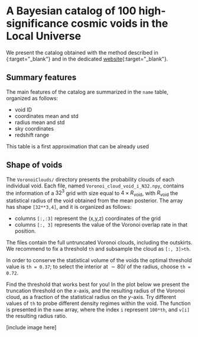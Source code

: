 # A Bayesian catalog of 100 high-significance cosmic voids in the Local Universe

We present the catalog obtained with the method described in [](){:target="_blank"} and in the dedicated [website](https://voids.cosmictwin.org){:target="_blank"}.



## Summary features

The main features of the catalog are summarized in the ```name``` table, organized as follows:

- void ID
- coordinates mean and std
- radius mean and std
- sky coordinates
- redshift range

This table is a first approximation that can be already used

## Shape of voids

The ```VoronoiClouds/``` directory presents the probability clouds of each individual void. Each file, named ```Voronoi_cloud_void_i_N32.npy```, contains the information of a $32^3$ grid with size equal to $4 \times R_\text{void}$, with $R_\text{void}$ the statistical radius of the void obtained from the mean posterior. The array has shape ```[32**3,4]```, and it is organized as follows:

- columns ```[:,:3]``` represent the (x,y,z) coordinates of the grid
- columns ```[:, 3]``` represents the value of the Voronoi overlap rate in that position.

The files contain the full untruncated Voronoi clouds, including the outskirts. We recommend to fix a threshold ```th``` and subsample the cloud as ```[:, 3]>th```.

In order to conserve the statistical volume of the voids the optimal threshold value is ```th = 0.37```; to select the interior at $\sim 80/%$ of the radius, choose ```th = 0.72```.

Find the threshold that works best for you! In the plot below we present the truncation threshold on the $x$-axis, and the resulting radius of the Voronoi cloud, as a fraction of the statistical radius on the $y$-axis. Try different values of ```th``` to probe different density regimes within the void. The function is presented in the ```name``` array, where the index ```i``` represent ```100*th```, and ```v[i]``` the resulting radius ratio.

[include image here]

